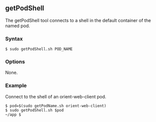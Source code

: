 ## getPodShell

The getPodShell tool connects to a shell in the default container of the named pod.

### Syntax

```
$ sudo getPodShell.sh POD_NAME
```

### Options

None.

### Example

Connect to the shell of an orient-web-client pod.

```
$ pod=$(sudo getPodName.sh orient-web-client)
$ sudo getPodShell.sh $pod
~/app $
```